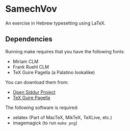 SamechVov
=========

An exercise in Hebrew typesetting using LaTeX.

Dependencies
------------
Running make requires that you have the following fonts:
* Miriam CLM
* Frank Ruehl CLM
* TeX Guire Pagella (a Palatino lookalike)

You can download them from:
* [Open Siddur Project](http://opensiddur.org/tools/fonts/)
* [TeX Guire Pagella](http://www.gust.org.pl/projects/e-foundry/tex-gyre/pagella)

The following software is required:
* xelatex (Part of MacTeX, MikTeX, TeXLive, etc.)
* imagemagick (to run `make png`)

